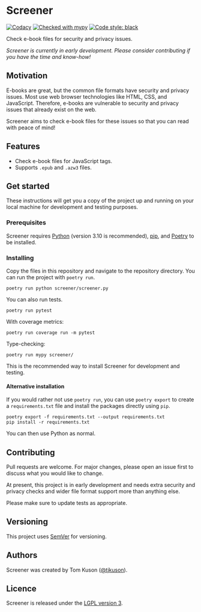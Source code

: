 # Screener
[![Codacy](https://img.shields.io/codacy/grade/d21e502c643442ff88b493ad11470c4d)](https://app.codacy.com/gh/tjkuson/screener/dashboard?branch=main)
[![Checked with mypy](http://www.mypy-lang.org/static/mypy_badge.svg)](http://mypy-lang.org/)
[![Code style: black](https://img.shields.io/badge/code%20style-black-000000.svg)](https://github.com/psf/black)

Check e-book files for security and privacy issues.

*Screener is currently in early development. Please consider contributing if you have the time and know-how!*

## Motivation

E-books are great, but the common file formats have security and privacy issues. Most use web browser technologies like 
HTML, CSS, and JavaScript. Therefore, e-books are vulnerable to security and privacy issues that already exist on the 
web.

Screener aims to check e-book files for these issues so that you can read with peace of mind!

## Features

-   Check e-book files for JavaScript tags.
-   Supports `.epub` and `.azw3` files.

## Get started

These instructions will get you a copy of the project up and running on your local machine for development and testing
purposes.

### Prerequisites

Screener requires [Python](https://www.python.org/about/gettingstarted/) (version 3.10 is recommended), 
[pip](https://pip.pypa.io/en/stable/getting-started/), and [Poetry](https://python-poetry.org/docs/#installation) to 
be installed.

### Installing

Copy the files in this repository and navigate to the repository directory. You can run the project with `poetry run`.

```commandline
poetry run python screener/screener.py
```

You can also run tests.

```commandline
poetry run pytest
```

With coverage metrics:

```commandline
poetry run coverage run -m pytest
```

Type-checking:

```commandline
poetry run mypy screener/
```

This is the recommended way to install Screener for development and testing.

#### Alternative installation

If you would rather not use `poetry run`, you can use `poetry export` to create a `requirements.txt` file and install 
the packages directly using `pip`.

```commandline
poetry export -f requirements.txt --output requirements.txt
pip install -r requirements.txt
```

You can then use Python as normal.

## Contributing

Pull requests are welcome. For major changes, please open an issue first to discuss what you would like to change.

At present, this project is in early development and needs extra security and privacy checks and wider file format 
support more than anything else.

Please make sure to update tests as appropriate.

## Versioning

This project uses [SemVer](http://semver.org/) for versioning.

## Authors

Screener was created by Tom Kuson ([@tjkuson](https://github.com/tjkuson)).

## Licence

Screener is released under the [LGPL version 3](LICENCE).

